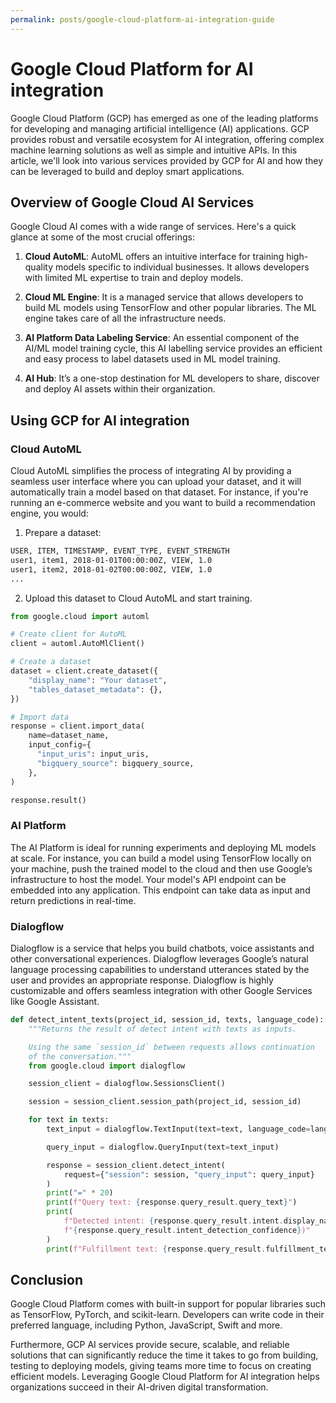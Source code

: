 ```yaml
---
permalink: posts/google-cloud-platform-ai-integration-guide
---
```


# Google Cloud Platform for AI integration

Google Cloud Platform (GCP) has emerged as one of the leading platforms for developing and managing artificial intelligence (AI) applications. GCP provides robust and versatile ecosystem for AI integration, offering complex machine learning solutions as well as simple and intuitive APIs. In this article, we'll look into various services provided by GCP for AI and how they can be leveraged to build and deploy smart applications.

## Overview of Google Cloud AI Services

Google Cloud AI comes with a wide range of services. Here's a quick glance at some of the most crucial offerings:

1. **Cloud AutoML**: AutoML offers an intuitive interface for training high-quality models specific to individual businesses. It allows developers with limited ML expertise to train and deploy models.

2. **Cloud ML Engine**: It is a managed service that allows developers to build ML models using TensorFlow and other popular libraries. The ML engine takes care of all the infrastructure needs.

3. **AI Platform Data Labeling Service**: An essential component of the AI/ML model training cycle, this AI labelling service provides an efficient and easy process to label datasets used in ML model training.

4. **AI Hub**: It’s a one-stop destination for ML developers to share, discover and deploy AI assets within their organization.

## Using GCP for AI integration

### Cloud AutoML

Cloud AutoML simplifies the process of integrating AI by providing a seamless user interface where you can upload your dataset, and it will automatically train a model based on that dataset. For instance, if you're running an e-commerce website and you want to build a recommendation engine, you would:

1. Prepare a dataset:

```bash
USER, ITEM, TIMESTAMP, EVENT_TYPE, EVENT_STRENGTH
user1, item1, 2018-01-01T00:00:00Z, VIEW, 1.0
user1, item2, 2018-01-02T00:00:00Z, VIEW, 1.0
...
```

2. Upload this dataset to Cloud AutoML and start training.

```python
from google.cloud import automl

# Create client for AutoML
client = automl.AutoMlClient()

# Create a dataset
dataset = client.create_dataset({
    "display_name": "Your dataset",
    "tables_dataset_metadata": {},
})

# Import data
response = client.import_data(
    name=dataset_name,
    input_config={
      "input_uris": input_uris,
      "bigquery_source": bigquery_source,
    },
)

response.result()
```

### AI Platform

The AI Platform is ideal for running experiments and deploying ML models at scale. For instance, you can build a model using TensorFlow locally on your machine, push the trained model to the cloud and then use Google’s infrastructure to host the model. Your model's API endpoint can be embedded into any application. This endpoint can take data as input and return predictions in real-time.

### Dialogflow

Dialogflow is a service that helps you build chatbots, voice assistants and other conversational experiences. Dialogflow leverages Google’s natural language processing capabilities to understand utterances stated by the user and provides an appropriate response. Dialogflow is highly customizable and offers seamless integration with other Google Services like Google Assistant.

```python
def detect_intent_texts(project_id, session_id, texts, language_code):
    """Returns the result of detect intent with texts as inputs.

    Using the same `session_id` between requests allows continuation
    of the conversation."""
    from google.cloud import dialogflow

    session_client = dialogflow.SessionsClient()

    session = session_client.session_path(project_id, session_id)

    for text in texts:
        text_input = dialogflow.TextInput(text=text, language_code=language_code)

        query_input = dialogflow.QueryInput(text=text_input)

        response = session_client.detect_intent(
            request={"session": session, "query_input": query_input}
        )
        print("=" * 20)
        print(f"Query text: {response.query_result.query_text}")
        print(
            f"Detected intent: {response.query_result.intent.display_name} ("
            f"{response.query_result.intent_detection_confidence})"
        )
        print(f"Fulfillment text: {response.query_result.fulfillment_text}\n")
```

## Conclusion

Google Cloud Platform comes with built-in support for popular libraries such as TensorFlow, PyTorch, and scikit-learn. Developers can write code in their preferred language, including Python, JavaScript, Swift and more.

Furthermore, GCP AI services provide secure, scalable, and reliable solutions that can significantly reduce the time it takes to go from building, testing to deploying models, giving teams more time to focus on creating efficient models. Leveraging Google Cloud Platform for AI integration helps organizations succeed in their AI-driven digital transformation.
